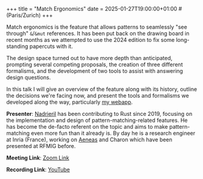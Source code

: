 +++
title = "Match Ergonomics"
date = 2025-01-27T19:00:00+01:00 # (Paris/Zurich)
+++

Match ergonomics is the feature that allows patterns to seamlessly "see through" `&`/`&mut` references.
It has been put back on the drawing board in recent months as we attempted to use the 2024 edition to fix some long-standing papercuts with it.

The design space turned out to have more depth than anticipated, prompting several competing proposals, the creation of three different formalisms, and the development of two tools to assist with answering design questions.

In this talk I will give an overview of the feature along with its history, outline the decisions we're facing now, and present the tools and formalisms we developed along the way, particularly [my webapp](https://nadrieril.github.io/typing-rust-patterns).

**Presenter**: [Nadrieril](https://github.com/Nadrieril/) has been contributing to Rust since 2019, focusing on the implementation and design of pattern-matching-related features.
He has become the de-facto referent on the topic and aims to make pattern-matching even more fun than it already is.
By day he is a research engineer at Inria (France), working on [Aeneas](/meetings/aeneas/) and Charon which have been presented at RFMIG before.

**Meeting Link**: [Zoom Link](https://ethz.zoom.us/j/63658285876)

**Recording Link**: [YouTube](https://www.youtube.com/watch?v=03BqXYFM6T0)
